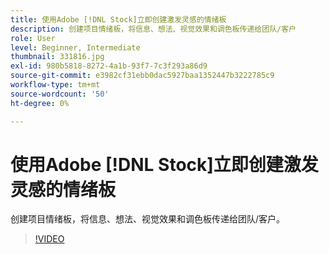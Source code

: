 ```yaml
---
title: 使用Adobe [!DNL Stock]立即创建激发灵感的情绪板
description: 创建项目情绪板，将信息、想法、视觉效果和调色板传递给团队/客户
role: User
level: Beginner, Intermediate
thumbnail: 331816.jpg
exl-id: 980b5818-8272-4a1b-93f7-7c3f293a86d9
source-git-commit: e3982cf31ebb0dac5927baa1352447b3222785c9
workflow-type: tm+mt
source-wordcount: '50'
ht-degree: 0%

---
```


# 使用Adobe [!DNL Stock]立即创建激发灵感的情绪板

创建项目情绪板，将信息、想法、视觉效果和调色板传递给团队/客户。

>[!VIDEO](https://video.tv.adobe.com/v/331816?hidetitle=true)
